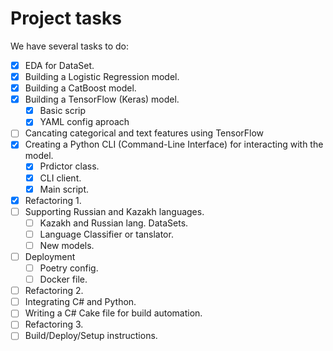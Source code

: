 # Project tasks

We have several tasks to do:

- [x] EDA for DataSet.
- [x] Building a Logistic Regression model.
- [x] Building a CatBoost model.
- [x] Building a TensorFlow (Keras) model.
    - [x] Basic scrip
    - [x] YAML config aproach
- [ ] Cancating categorical and text features using TensorFlow
- [x] Creating a Python CLI (Command-Line Interface) for interacting with the model.
    - [X] Prdictor class.
    - [x] CLI client.
    - [x] Main script.
- [x] Refactoring 1.
- [ ] Supporting Russian and Kazakh languages.
    - [ ] Kazakh and Russian lang. DataSets.
    - [ ] Language Classifier or tanslator.
    - [ ] New models.
- [ ] Deployment
    - [ ] Poetry config.
    - [ ] Docker file.
- [ ] Refactoring 2.
- [ ] Integrating C# and Python.
- [ ] Writing a C# Cake file for build automation.
- [ ] Refactoring 3.
- [ ] Build/Deploy/Setup instructions.
